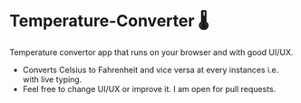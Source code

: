 <h1>Temperature-Converter 🌡</h1> 

<p>Temperature convertor app that runs on your browser and with good UI/UX.</p>

<ul>

<li>Converts Celsius to Fahrenheit and vice versa at every instances i.e. with live typing.</li>

<li>Feel free to change UI/UX or improve it. I am open for pull requests.</li>

</ul>